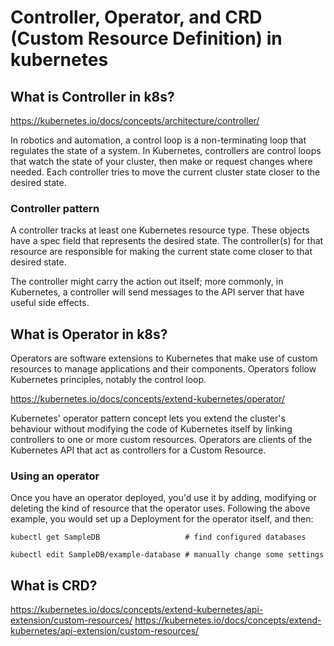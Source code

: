 # Controller, Operator, and CRD (Custom Resource Definition) in kubernetes

## What is Controller in k8s?

https://kubernetes.io/docs/concepts/architecture/controller/

In robotics and automation, a control loop is a non-terminating loop that regulates the state of a system.
In Kubernetes, controllers are control loops that watch the state of your cluster, then make or request changes where needed. Each controller tries to move the current cluster state closer to the desired state.

### Controller pattern
A controller tracks at least one Kubernetes resource type. These objects have a spec field that represents the desired state. The controller(s) for that resource are responsible for making the current state come closer to that desired state.

The controller might carry the action out itself; more commonly, in Kubernetes, a controller will send messages to the API server that have useful side effects. 


## What is Operator in k8s?

Operators are software extensions to Kubernetes that make use of custom resources to manage applications and their components. Operators follow Kubernetes principles, notably the control loop.

https://kubernetes.io/docs/concepts/extend-kubernetes/operator/

Kubernetes' operator pattern concept lets you extend the cluster's behaviour without modifying the code of Kubernetes itself by linking controllers to one or more custom resources. 
Operators are clients of the Kubernetes API that act as controllers for a Custom Resource.

### Using an operator
Once you have an operator deployed, you'd use it by adding, modifying or deleting the kind of resource that the operator uses. Following the above example, you would set up a Deployment for the operator itself, and then:

```
kubectl get SampleDB                   # find configured databases

kubectl edit SampleDB/example-database # manually change some settings
```

## What is CRD?

https://kubernetes.io/docs/concepts/extend-kubernetes/api-extension/custom-resources/
https://kubernetes.io/docs/concepts/extend-kubernetes/api-extension/custom-resources/
